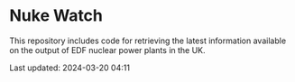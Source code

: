 # Nuke Watch

This repository includes code for retrieving the latest information available on the output of EDF nuclear power plants in the UK.

Last updated: 2024-03-20 04:11